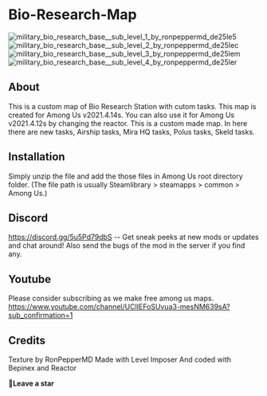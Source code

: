 # Bio-Research-Map
![military_bio_research_base__sub_level_1_by_ronpeppermd_de25le5](https://user-images.githubusercontent.com/82299910/118365246-86330580-b5b9-11eb-918d-534643c9a30a.jpg)
![military_bio_research_base__sub_level_2_by_ronpeppermd_de25lec](https://user-images.githubusercontent.com/82299910/118365256-8f23d700-b5b9-11eb-873f-195fd535d913.jpg)
![military_bio_research_base__sub_level_3_by_ronpeppermd_de25lem](https://user-images.githubusercontent.com/82299910/118365267-93e88b00-b5b9-11eb-9678-9c3a59753945.jpg)
![military_bio_research_base__sub_level_4_by_ronpeppermd_de25ler](https://user-images.githubusercontent.com/82299910/118365274-99de6c00-b5b9-11eb-8684-fc47fd516543.jpg)
## **About**

This is a custom map of Bio Research Station with cutom tasks. This map is created for Among Us v2021.4.14s. You can also use it for Among Us v2021.4.12s by changing the reactor. This is a custom made map. In here there are new tasks, Airship tasks, Mira HQ tasks, Polus tasks, Skeld tasks.



## **Installation**

Simply unzip the file and add the those files in Among Us root directory folder. (The file path is usually Steamlibrary > steamapps > common > Among Us.)



## **Discord**

https://discord.gg/5u5Pd79dbS -- Get sneak peeks at new mods or updates and chat around!
Also send the bugs of the mod in the server if you find any.



## **Youtube**

Please consider subscribing as we make free among us maps.
https://www.youtube.com/channel/UClIEFoSUvua3-mesNM639sA?sub_confirmation=1


## **Credits**

Texture by RonPepperMD
Made with Level Imposer And coded with Bepinex and Reactor

**🌟Leave a star**
